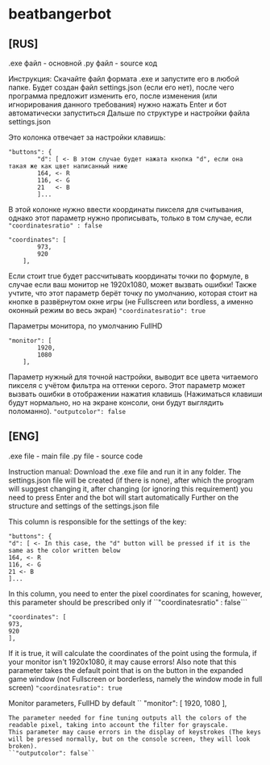 # beatbangerbot


## [RUS]

.exe файл - основной
.py файл  - source код 

Инструкция:
Скачайте файл формата .exe и запустите его в любой папке. Будет создан файл settings.json (если его нет), после чего программа предложит изменить его, 
после изменения (или игнорирования данного требования) нужно нажать Enter и бот автоматически запуститься
Дальше по структуре и настройки файла settings.json

Это колонка отвечает за настройки клавишь:
```
"buttons": {
		"d": [ <- В этом случае будет нажата кнопка "d", если она такая же как цвет написанный ниже
		164, <- R
		116, <- G
		21   <- B
		]...
```
В этой колонке нужно ввести координаты пикселя для считывания, однако этот параметр нужно прописывать, только в том случае, если ```"coordinatesratio" : false```
```
"coordinates": [
        973,
        920
    ],
```
Если стоит true будет рассчитывать координаты точки по формуле, в случае если ваш монитор не 1920x1080, может вызвать ошибки!
Также учтите, что этот параметр берёт точку по умолчанию, которая стоит на кнопке в развёрнутом окне игры (не Fullscreen или bordless, а именно оконный режим во весь экран)
```"coordinatesratio": true```

Параметры монитора, по умолчанию FullHD
```
"monitor": [
        1920,
        1080
    ],
```
Параметр нужный для точной настройки, выводит все цвета читаемого пикселя с учётом фильтра на оттенки серого.
Этот параметр может вызвать ошибки в отображении нажатия клавишь (Нажиматься клавиши будут нормально, но на экране консоли, они будут выглядить поломанно).
```"outputcolor": false```

## [ENG]

.exe file - main file
.py file - source code

Instruction manual:
Download the .exe file and run it in any folder. The settings.json file will be created (if there is none), after which the program will suggest changing it,
after changing (or ignoring this requirement) you need to press Enter and the bot will start automatically
Further on the structure and settings of the settings.json file

This column is responsible for the settings of the key:
```
"buttons": {
"d": [ <- In this case, the "d" button will be pressed if it is the same as the color written below
164, <- R
116, <- G
21 <- B
]...
```
In this column, you need to enter the pixel coordinates for scaning, however, this parameter should be prescribed only if ``"coordinatesratio" : false``` 
```
"coordinates": [
973,
920
],
```
If it is true, it will calculate the coordinates of the point using the formula, if your monitor isn't 1920x1080, it may cause errors!
Also note that this parameter takes the default point that is on the button in the expanded game window (not Fullscreen or borderless, namely the window mode in full screen)
``"coordinatesratio": true``

Monitor parameters, FullHD by default
``
"monitor": [
1920,
1080
],
```
The parameter needed for fine tuning outputs all the colors of the readable pixel, taking into account the filter for grayscale.
This parameter may cause errors in the display of keystrokes (The keys will be pressed normally, but on the console screen, they will look broken).
``"outputcolor": false``
